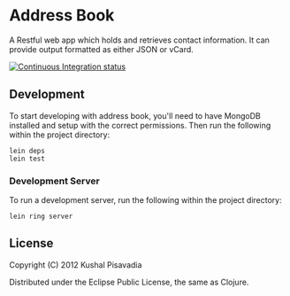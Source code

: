 # Address Book

A Restful web app which holds and retrieves contact information. It
can provide output formatted as either JSON or vCard.

[![Continuous Integration status](https://secure.travis-ci.org/KushalP/addressbook.png)](http://travis-ci.org/KushalP/addressbook)

## Development

To start developing with address book, you'll need to have MongoDB
installed and setup with the correct permissions. Then run the
following within the project directory:

    lein deps
    lein test

### Development Server

To run a development server, run the following within the project
directory:

    lein ring server

## License

Copyright (C) 2012 Kushal Pisavadia

Distributed under the Eclipse Public License, the same as Clojure.
